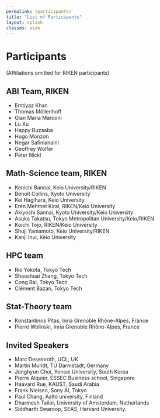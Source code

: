 ```yaml
---
permalink: /participants/
title: "List of Participants"
layout: splash
classes: wide 
---
```


# Participants

(Affiliations omitted for RIKEN participants)

## ABI Team, RIKEN
- Emtiyaz Khan
- Thomas Möllenhoff 
- Gian Maria Marconi
- Lu Xu
- Happy Buzaaba
- Hugo Monzon
- Negar Safinianaini
- Geoffrey Wolfer
- Peter Nickl


## Math-Science team, RIKEN
- Kenichi Bannai, Keio University/RIKEN
- Benoît Collins, Kyoto University
- Kei Hagihara, Keio University
- Eren Mehmet Kiral, RIKEN/Keio University
- Akiyoshi Sannai, Kyoto University/Keio University
- Asuka Takatsu, Tokyo Metropolitan University/Keio/RIKEN
- Koichi Tojo, RIKEN/Keio University
- Shuji Yamamoto, Keio University/RIKEN
- Kanji Inui, Keio University

## HPC team
- Rio Yokota, Tokyo Tech
- Shaoshuai Zhang, Tokyo Tech
- Cong Bai, Tokyo Tech
- Clément Bazan, Tokyo Tech

## Stat-Theory team 
- Konstantinos Pitas, Inria Grenoble Rhône-Alpes, France
- Pierre Wolinski, Inria Grenoble Rhône-Alpes, France

## Invited Speakers
- Marc Deseinroth, UCL, UK
- Martin Mundt, TU Darmstadt, Germany
- Jonghyun Choi, Yonsei University, South Korea
- Pierre Alquier, ESSEC Business school, Singapore
- Haavard Rue, KAUST, Saudi Arabia
- Frank Nielsen, Sony AI, Tokyo
- Paul Chang, Aalto university, Finland
- Dharmesh Tailor, University of Amsterdam, Netherlands
- Siddharth Swaroop, SEAS, Harvard University.
